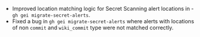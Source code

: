 - Improved location matching logic for Secret Scanning alert locations in - `gh gei migrate-secret-alerts`.
- Fixed a bug in `gh gei migrate-secret-alerts` where alerts with locations of non `commit` and `wiki_commit` type were not matched correctly.